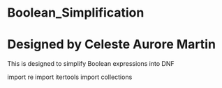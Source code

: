 # Boolean_Simplification
# Designed by Celeste Aurore Martin
This is designed to simplify Boolean expressions into DNF

import re
import itertools
import collections
